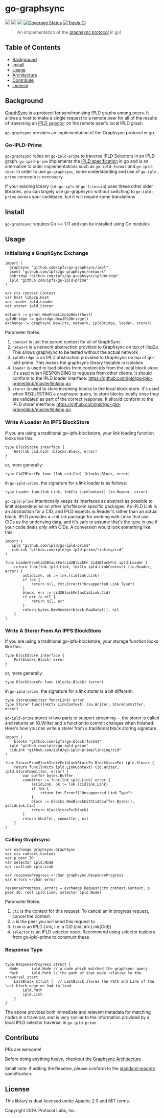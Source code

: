 # go-graphsync

[![](https://img.shields.io/badge/made%20by-Protocol%20Labs-blue.svg?style=flat-square)](http://ipn.io)
[![](https://img.shields.io/badge/project-IPFS-blue.svg?style=flat-square)](http://ipfs.io/)
[![](https://img.shields.io/badge/freenode-%23ipfs-blue.svg?style=flat-square)](http://webchat.freenode.net/?channels=%23ipfs)
[![Coverage Status](https://codecov.io/gh/ipfs/go-graphsync/branch/master/graph/badge.svg)](https://codecov.io/gh/ipfs/go-graphsync)
[![Travis CI](https://travis-ci.com/ipfs/go-graphsync.svg?branch=master)](https://travis-ci.com/ipfs/go-graphsync)

> An implementation of the [graphsync protocol](https://github.com/ipld/specs/blob/master/block-layer/graphsync/graphsync.md) in go!

## Table of Contents

- [Background](#background)
- [Install](#install)
- [Usage](#usage)
- [Architecture](#architecture)
- [Contribute](#contribute)
- [License](#license)

## Background

[GraphSync](https://github.com/ipld/specs/blob/master/block-layer/graphsync/graphsync.md) is a protocol for synchronizing IPLD graphs among peers. It allows a host to make a single request to a remote peer for all of the results of traversing an [IPLD selector](https://github.com/ipld/specs/blob/master/block-layer/selectors/selectors.md) on the remote peer's local IPLD graph. 

`go-graphsync` provides an implementation of the Graphsync protocol in go.

### Go-IPLD-Prime

`go-graphsync` relies on `go-ipld-prime` to traverse IPLD Selectors in an IPLD graph. `go-ipld-prime` implements the [IPLD specification](https://github.com/ipld/specs) in go and is an alternative to older implementations such as `go-ipld-format` and `go-ipld-cbor`. In order to use `go-graphsync`, some understanding and use of `go-ipld-prime` concepts is necessary. 

If your existing library (i.e. `go-ipfs` or `go-filecoin`) uses these other older libraries, you can largely use go-graphsync without switching to `go-ipld-prime` across your codebase, but it will require some translations

## Install

`go-graphsync` requires Go >= 1.11 and can be installed using Go modules

## Usage

### Initializing a GraphSync Exchange

```golang
import (
  graphsync "github.com/ipfs/go-graphsync/impl"
  gsnet "github.com/ipfs/go-graphsync/network"
  gsbridge "github.com/ipfs/go-graphsync/ipldbridge"
  ipld "github.com/ipfs/go-ipld-prime"
)

var ctx context.Context
var host libp2p.Host
var loader ipld.Loader
var storer ipld.Storer

network := gsnet.NewFromLibp2pHost(host)
ipldBridge := gsbridge.NewIPLDBridge()
exchange := graphsync.New(ctx, network, ipldBridge, loader, storer)
```

Parameter Notes:

1. `context` is just the parent context for all of GraphSync
2. `network` is a network abstraction provided to Graphsync on top
of libp2p. This allows graphsync to be tested without the actual network
3. `ipldBridge` is an IPLD abstraction provided to Graphsync on top of  go-ipld-prime. This makes the graphsync library testable in isolation
4. `loader` is used to load blocks from content ids from the local block store. It's used when RESPONDING to requests from other clients. It should conform to the IPLD loader interface: https://github.com/ipld/go-ipld-prime/blob/master/linking.go
5. `storer` is used to store incoming blocks to the local block store. It's used when REQUESTING a graphsync query, to store blocks locally once they are validated as part of the correct response. It should conform to the IPLD storer interface: https://github.com/ipld/go-ipld-prime/blob/master/linking.go

### Write A Loader An IPFS BlockStore

If you are using a traditional go-ipfs-blockstore, your link loading function looks like this:

```golang
type BlockStore interface {
	Get(lnk cid.Cid) (blocks.Block, error)
}
```

or, more generally:

```golang
type Cid2BlockFn func (lnk cid.Cid) (blocks.Block, error)
```

in `go-ipld-prime`, the signature for a link loader is as follows:

```golang
type Loader func(lnk Link, lnkCtx LinkContext) (io.Reader, error)
```

`go-ipld-prime` intentionally keeps its interfaces as abstract as possible to limit dependencies on other ipfs/filecoin specific packages. An IPLD Link is an abstraction for a CID, and IPLD expects io.Reader's rather than an actual block. IPLD provides a `cidLink` package for working with Links that use CIDs as the underlying data, and it's safe to assume that's the type in use if your code deals only with CIDs. A conversion would look something like this:

```golang
import (
   ipld "github.com/ipld/go-ipld-prime"
   cidLink "github.com/ipld/go-ipld-prime/linking/cid"
)

func LoaderFromCid2BlockFn(cid2BlockFn Cid2BlockFn) ipld.Loader {
	return func(lnk ipld.Link, lnkCtx ipld.LinkContext) (io.Reader, error) {
		asCidLink, ok := lnk.(cidlink.Link)
		if !ok {
			return nil, fmt.Errorf("Unsupported Link Type")
		}
		block, err := cid2BlockFn(asCidLink.Cid)
		if err != nil {
			return nil, err
		}
		return bytes.NewReader(block.RawData()), nil
	}
}
```

### Write A Storer From An IPFS BlockStore

If you are using a traditional go-ipfs-blockstore, your storage function looks like this:

```golang
type BlockStore interface {
	Put(blocks.Block) error
}
```

or, more generally:

```golang
type BlockStoreFn func (blocks.Block) (error)
```

in `go-ipld-prime`, the signature for a link storer is a bit different:

```golang
type StoreCommitter func(Link) error
type Storer func(lnkCtx LinkContext) (io.Writer, StoreCommitter, error)
```

`go-ipld-prime` stores in two parts to support streaming -- the storer is called and returns an IO.Writer and a function to commit changes when finished. Here's how you can write a storer from a traditional block storing signature.

```golang
import (
	blocks "github.com/ipfs/go-block-format"
  ipld "github.com/ipld/go-ipld-prime"
  cidLink "github.com/ipld/go-ipld-prime/linking/cid"
)

func StorerFromBlockStoreFn(blockStoreFn BlockStoreFn) ipld.Storer {
	return func(lnkCtx ipld.LinkContext) (io.Writer, ipld.StoreCommitter, error) {
		var buffer bytes.Buffer
		committer := func(lnk ipld.Link) error {
			asCidLink, ok := lnk.(cidlink.Link)
			if !ok {
				return fmt.Errorf("Unsupported Link Type")
			}
			block := blocks.NewBlockWithCid(buffer.Bytes(), asCidLink.Cid)
			return blockStoreFn(block)
		}
		return &buffer, committer, nil
	}
}
```

### Calling Graphsync

```golang
var exchange graphsync.GraphSync
var ctx context.Context
var p peer.ID
var selector ipld.Node
var rootLink ipld.Link

var responseProgress <-chan graphsync.ResponseProgress
var errors <-chan error

responseProgress, errors = exchange.Request(ctx context.Context, p peer.ID, root ipld.Link, selector ipld.Node)
```

Paramater Notes:
1. `ctx` is the context for this request. To cancel an in progress request, cancel the context.
2. `p` is the peer you will send this request to
3. `link` is an IPLD Link, i.e. a CID (cidLink.Link{Cid})
4. `selector` is an IPLD selector node. Recommend using selector builders from go-ipld-prime to construct these

### Response Type

```golang

type ResponseProgress struct {
  Node      ipld.Node // a node which matched the graphsync query
  Path      ipld.Path // the path of that node relative to the traversal start
	LastBlock struct {  // LastBlock stores the Path and Link of the last block edge we had to load. 
		ipld.Path
		ipld.Link
	}
}

```

The above provides both immediate and relevant metadata for matching nodes in a traversal, and is very similar to the information provided by a local IPLD selector traversal in `go-ipld-prime`

## Contribute

PRs are welcome!

Before doing anything heavy, checkout the [Graphsync Architecture](docs/architecture.md)

Small note: If editing the Readme, please conform to the [standard-readme](https://github.com/RichardLitt/standard-readme) specification.

## License

This library is dual-licensed under Apache 2.0 and MIT terms.

Copyright 2019. Protocol Labs, Inc.
